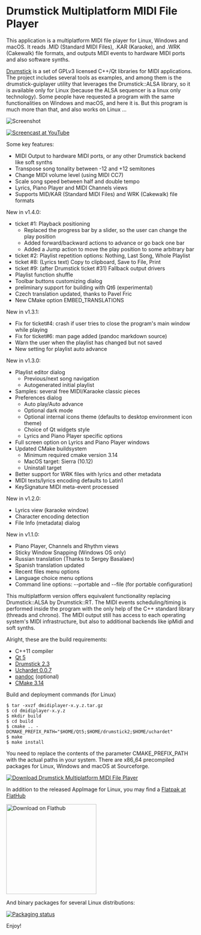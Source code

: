 Drumstick Multiplatform MIDI File Player
========================================

This application is a multiplatform MIDI file player for Linux, Windows and macOS. It reads .MID (Standard MIDI Files), .KAR (Karaoke), and .WRK (Cakewalk) file formats, and outputs MIDI events to hardware MIDI ports and also software synths.

[Drumstick](https://drumstick.sourceforge.io/docs/index.html) is a set of GPLv3 licensed C++/Qt libraries for MIDI applications. The project includes several tools as examples, and among them is the drumstick-guiplayer utility that leverages the Drumstick::ALSA library, so it is available only for Linux (because the ALSA sequencer is a linux only technology). Some people have requested a program with the same functionalities on Windows and macOS, and here it is. But this program is much more than that, and also works on Linux ...

![Screenshot](https://dmidiplayer.sourceforge.io/screenshot.png "main window")

[![Screencast at YouTube](https://img.youtube.com/vi/rQiWuQkMqsw/0.jpg)](https://www.youtube.com/watch?v=rQiWuQkMqsw)

Some key features:

* MIDI Output to hardware MIDI ports, or any other Drumstick backend like soft synths
* Transpose song tonality between -12 and +12 semitones
* Change MIDI volume level (using MIDI CC7)
* Scale song speed between half and double tempo
* Lyrics, Piano Player and MIDI Channels views
* Supports MID/KAR (Standard MIDI Files) and WRK (Cakewalk) file formats

New in v1.4.0:

* ticket #1: Playback positioning
    * Replaced the progress bar by a slider, so the user can change the play position
    * Added forward/backward actions to advance or go back one bar
    * Added a Jump action to move the play position to some arbitrary bar
* ticket #2: Playlist repetition options: Nothing, Last Song, Whole Playlist
* ticket #8: (Lyrics text) Copy to clipboard, Save to File, Print
* ticket #9: (after Drumstick ticket #31) Fallback output drivers
* Playlist function shuffle
* Toolbar buttons customizing dialog
* preliminary support for building with Qt6 (experimental)
* Czech translation updated, thanks to Pavel Fric
* New CMake option EMBED_TRANSLATIONS

New in v1.3.1:

* Fix for ticket#4: crash if user tries to close the program's main window while playing
* Fix for ticket#6: man page added (pandoc markdown source)
* Warn the user when the playlist has changed but not saved
* New setting for playlist auto advance

New in v1.3.0:

* Playlist editor dialog
    * Previous/next song navigation
    * Autogenerated initial playlist
* Samples: several free MIDI/Karaoke classic pieces
* Preferences dialog
    * Auto play/Auto advance
    * Optional dark mode
    * Optional internal icons theme (defaults to desktop environment icon theme)
    * Choice of Qt widgets style
    * Lyrics and Piano Player specific options
* Full screen option on Lyrics and Piano Player windows
* Updated CMake buildsystem
    * Minimum required cmake version 3.14
    * MacOS target: Sierra (10.12)
    * Uninstall target
* Better support for WRK files with lyrics and other metadata
* MIDI texts/lyrics encoding defaults to Latin1
* KeySignature MIDI meta-event processed

New in v1.2.0:

* Lyrics view (karaoke window)
* Character encoding detection
* File Info (metadata) dialog

New in v1.1.0:

* Piano Player, Channels and Rhythm views
* Sticky Window Snapping (Windows OS only)
* Russian translation (Thanks to Sergey Basalaev)
* Spanish translation updated
* Recent files menu options
* Language choice menu options
* Command line options: --portable and --file (for portable configuration)

This multiplatform version offers equivalent functionality replacing Drumstick::ALSA by Drumstick::RT. The MIDI events scheduling/timing is performed inside the program with the only  help of the C++ standard library (threads and chrono). The MIDI output still has access to each operating system's MIDI infrastructure, but also to additional backends like ipMidi and soft synths.

Alright, these are the build requirements:

* C++11 compiler
* [Qt 5](https://www.qt.io/download)
* [Drumstick 2.3](https://sourceforge.net/projects/drumstick/)
* [Uchardet 0.0.7](https://www.freedesktop.org/wiki/Software/uchardet/)
* [pandoc](https://pandoc.org/) (optional)
* [CMake 3.14](https://cmake.org/)

Build and deployment commands (for Linux)

```
$ tar -xvzf dmidiplayer-x.y.z.tar.gz
$ cd dmidiplayer-x.y.z
$ mkdir build
$ cd build
$ cmake .. -DCMAKE_PREFIX_PATH="$HOME/Qt5;$HOME/drumstick2;$HOME/uchardet"
$ make
$ make install
```
You need to replace the contents of the parameter CMAKE_PREFIX_PATH with the actual paths in your system. There are x86_64 precompiled packages for Linux, Windows and macOS at Sourceforge.

[![Download Drumstick Multiplatform MIDI File Player](https://a.fsdn.com/con/app/sf-download-button)](https://sourceforge.net/projects/dmidiplayer/files/latest/download)

In addition to the released AppImage for Linux, you may find a [Flatpak at FlatHub](https://flathub.org/apps/details/net.sourceforge.dmidiplayer)

[<img width='240' alt='Download on Flathub' src='https://flathub.org/assets/badges/flathub-badge-en.png'/>](https://flathub.org/apps/details/net.sourceforge.dmidiplayer)

And binary packages for several Linux distributions:

[![Packaging status](https://repology.org/badge/vertical-allrepos/dmidiplayer.svg)](https://repology.org/project/dmidiplayer/versions)

Enjoy!
